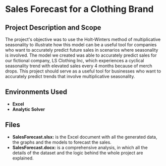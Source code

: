 <h1>Sales Forecast for a Clothing Brand</h1>

<h2>Project Description and Scope</h2>
The project's objective was to use the Holt-Winters method of multiplicative seasonality to illustrate how this model can be a useful tool for companies who want to accurately predict future sales in scenarios where seasonality is involved. The model we created was able to accurately predict sales for our fictional company, LS Clothing Inc, which experiences a cyclical seasonality trend with elevated sales every 4 months because of merch drops. This project should serve as a useful tool for businesses who want to accurately predict trends that involve multiplicative seasonality. 
<br />

<h2>Environments Used </h2>

- <b>Excel</b>
- <b>Analytic Solver</b>

<h2>Files</h2>

- <b>SalesForecast.slsx:</b> is the Excel document with all the generated data, the graphs and the models to forecast the sales.
- <b>SalesForecast.docx:</b> is a comprehensive analysis, in which all the details of the dataset and the logic behind the whole project are explained.

<!--
 ```diff
- text in red
+ text in green
! text in orange
# text in gray
@@ text in purple (and bold)@@
```
--!>
